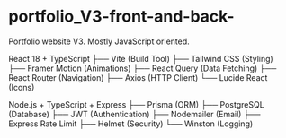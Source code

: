 # portfolio_V3-front-and-back-
Portfolio website V3. Mostly JavaScript oriented.

React 18 + TypeScript
├── Vite (Build Tool)
├── Tailwind CSS (Styling)
├── Framer Motion (Animations)
├── React Query (Data Fetching)
├── React Router (Navigation)
├── Axios (HTTP Client)
└── Lucide React (Icons)


Node.js + TypeScript + Express
├── Prisma (ORM)
├── PostgreSQL (Database)
├── JWT (Authentication)
├── Nodemailer (Email)
├── Express Rate Limit
├── Helmet (Security)
└── Winston (Logging)
